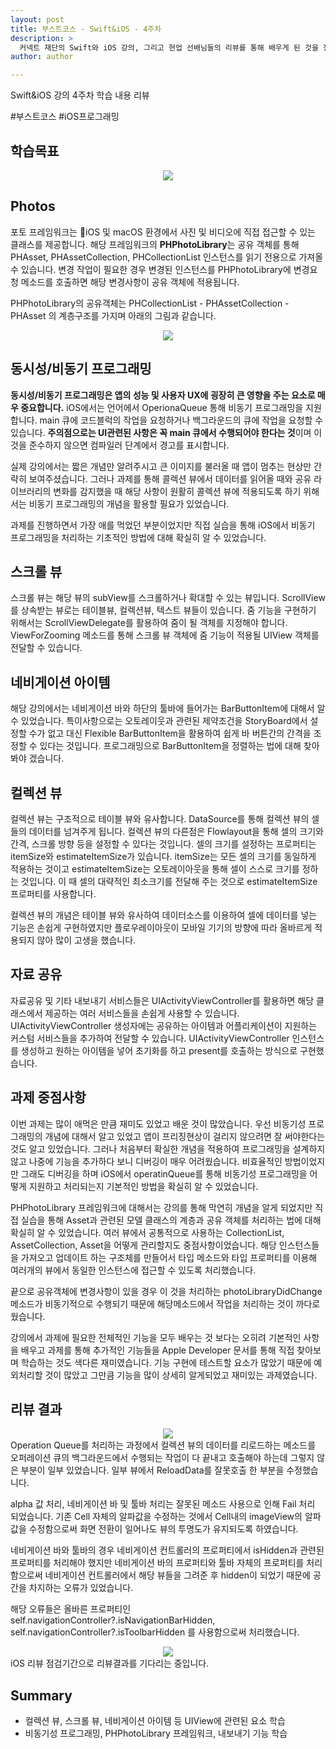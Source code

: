 ```yaml
---
layout: post
title: 부스트코스 - Swift&iOS - 4주차
description: >
  커넥트 재단의 Swift와 iOS 강의, 그리고 현업 선배님들의 리뷰를 통해 배우게 된 것을 정리하기 위한 포스팅 입니다.
author: author

---
```


Swift&iOS 강의 4주차 학습 내용 리뷰

\#부스트코스 \#iOS프로그래밍

## 학습목표
<center>
<img src="https://sungwon-choi-29.github.io/assets/img/blog/boostcourse_4.png"/>
</center>

## Photos
포토 프레임워크는 iOS 및 macOS 환경에서 사진 및 비디오에 직접 접근할 수 있는 클래스를 제공합니다. 해당 프레임워크의 <b>PHPhotoLibrary</b>는 공유 객체를 통해 PHAsset, PHAssetCollection, PHCollectionList 인스턴스를 읽기 전용으로 가져올 수 있습니다. 변경 작업이 필요한 경우 변경된 인스턴스를 PHPhotoLibrary에 변경요청 메소드를 호출하면 해당 변경사항이 공유 객체에 적용됩니다.

PHPhotoLibrary의 공유객체는 PHCollectionList - PHAssetCollection - PHAsset 의 계층구조를 가지며 아래의 그림과 같습니다.
<center>
<img src="https://sungwon-choi-29.github.io/assets/img/blog/boostcourse_4_1.png"/>
</center>

## 동시성/비동기 프로그래밍
<b>동시성/비동기 프로그래밍은 앱의 성능 및 사용자 UX에 굉장히 큰 영향을 주는 요소로 매우 중요합니다.</b> iOS에서는 언어에서 OperionaQueue 통해 비동기 프로그래밍을 지원합니다. main 큐에 코드블럭의 작업을 요청하거나 백그라운드의 큐에 작업을 요청할 수 있습니다. <b>주의점으로는 UI관련된 사항은 꼭 main 큐에서 수행되어야 한다는 것</b>이며 이것을 준수하지 않으면 컴파일러 단계에서 경고를 표시합니다.

실제 강의에서는 짧은 개념만 알려주시고 큰 이미지를 불러올 때 앱이 멈추는 현상만 간략히 보여주셨습니다. 그러나 과제를 통해 콜렉션 뷰에서 데이터를 읽어올 때와 공유 라이브러리의 변화를 감지했을 때 해당 사항이 원활히 콜렉션 뷰에 적용되도록 하기 위해서는 비동기 프로그래밍의 개념을 활용할 필요가 있었습니다.

과제를 진행하면서 가장 애를 먹었던 부분이었지만 직접 실습을 통해 iOS에서 비동기 프로그래밍을 처리하는 기초적인 방법에 대해 확실히 알 수 있었습니다.

## 스크롤 뷰
스크롤 뷰는 해당 뷰의 subView를 스크롤하거나 확대할 수 있는 뷰입니다. ScrollView를 상속받는 뷰로는 테이블뷰, 컬렉션뷰, 텍스트 뷰들이 있습니다. 줌 기능을 구현하기 위해서는 ScrollViewDelegate를 활용하여 줌이 될 객체를 지정해야 합니다. ViewForZooming 메소드를 통해 스크롤 뷰 객체에 줌 기능이 적용될 UIView 객체를 전달할 수 있습니다.

## 네비게이션 아이템
해당 강의에서는 네비게이션 바와 하단의 툴바에 들어가는 BarButtonItem에 대해서 알 수 있었습니다. 특이사항으로는 오토레이웃과 관련된 제약조건을 StoryBoard에서 설정할 수가 없고 대신 Flexible BarButtonItem을 활용하여 쉽게 바 버튼간의 간격을 조정할 수 있다는 것입니다. 프로그래밍으로 BarButtonItem을 정렬하는 법에 대해 찾아봐야 겠습니다.

## 컬렉션 뷰
컬렉션 뷰는 구조적으로 테이블 뷰와 유사합니다. DataSource를 통해 컬렉션 뷰의 셀들의 데이터를 넘겨주게 됩니다. 컬렉션 뷰의 다른점은 Flowlayout을 통해 셀의 크기와 간격, 스크롤 방향 등을 설정할 수 있다는 것입니다. 셀의 크기를 설정하는 프로퍼티는 itemSize와 estimateItemSize가 있습니다. itemSize는 모든 셀의 크기를 동일하게 적용하는 것이고 estimateItemSize는 오토레이아웃을 통해 셀이 스스로 크기를 정하는 것입니다. 이 때 셀의 대략적인 최소크기를 전달해 주는 것으로 estimateItemSize 프로퍼티를 사용합니다.

컬렉션 뷰의 개념은 테이블 뷰와 유사하여 데이터소스를 이용하여 셀에 데이터를 넣는 기능은 손쉽게 구현하였지만 플로우레이아웃이 모바일 기기의 방향에 따라 올바르게 적용되지 않아 많이 고생을 했습니다.

## 자료 공유
자료공유 및 기타 내보내기 서비스들은 UIActivityViewController를 활용하면 해당 클래스에서 제공하는 여러 서비스들을 손쉽게 사용할 수 있습니다. UIActivityViewController 생성자에는 공유하는 아이템과 어플리케이션이 지원하는 커스텀 서비스들을 추가하여 전달할 수 있습니다. UIActivityViewController 인스턴스를 생성하고 원하는 아이템을 넣어 초기화를 하고 present를 호출하는 방식으로 구현했습니다.

## 과제 중점사항
이번 과제는 많이 애먹은 만큼 재미도 있었고 배운 것이 많았습니다. 우선 비동기성 프로그래밍의 개념에 대해서 알고 있었고 앱이 프리징현상이 걸리지 않으려면 잘 써야한다는 것도 알고 있었습니다. 그러나 처음부터 확실한 개념을 적용하여 프로그래밍을 설계하지 않고 나중에 기능을 추가하다 보니 디버깅이 매우 어려웠습니다. 비효율적인 방법이었지만 그래도 디버깅을 하며 iOS에서 operatinQueue를 통해 비동기성 프로그래밍을 어떻게 지원하고 처리되는지 기본적인 방법을 확실히 알 수 있었습니다.

PHPhotoLibrary 프레임워크에 대해서는 강의를 통해 막연히 개념을 알게 되었지만 직접 실습을 통해 Asset과 관련된 모델 클래스의 계층과 공유 객체를 처리하는 법에 대해 확실히 알 수 있었습니다. 여러 뷰에서 공통적으로 사용하는 CollectionList, AssetCollection, Asset을 어떻게 관리할지도 중점사항이었습니다. 해당 인스턴스들을 가져오고 업데이트 하는 구조체를 만들어서 타입 메소드와 타입 프로퍼티를 이용해 여러개의 뷰에서 동일한 인스턴스에 접근할 수 있도록 처리했습니다.

끝으로 공유객체에 변경사항이 있을 경우 이 것을 처리하는 photoLibraryDidChange 메소드가 비동기적으로 수행되기 때문에 해당메소드에서 작업을 처리하는 것이 까다로웠습니다.

강의에서 과제에 필요한 전체적인 기능을 모두 배우는 것 보다는 오히려 기본적인 사항을 배우고 과제를 통해 추가적인 기능들을 Apple Developer 문서를 통해 직접 찾아보며 학습하는 것도 색다른 재미였습니다. 기능 구현에 테스트할 요소가 많았기 때문에 예외처리할 것이 많았고 그만큼 기능을 많이 상세히 알게되었고 재미있는 과제였습니다.

## 리뷰 결과
<center>
<img src="https://sungwon-choi-29.github.io/assets/img/blog/boostcourseResult4_2.png"/>
</center>
Operation Queue를 처리하는 과정에서 컬렉션 뷰의 데이터를 리로드하는 메소드를 오퍼레이션 큐의 백그라운드에서 수행되는 작업이 다 끝내고 호출해야 하는데 그렇지 않은 부분이 일부 있었습니다. 일부 뷰에서 ReloadData를 잘못호출 한 부분을 수정했습니다.

alpha 값 처리, 네비게이션 바 및 툴바 처리는 잘못된 메소드 사용으로 인해 Fail 처리 되었습니다. 기존 Cell 자체의 알파값을 수정하는 것에서 Cell내의 imageView의 알파값을 수정함으로써 화면 전환이 일어나도 뷰의 투명도가 유지되도록 하였습니다.

네비게이션 바와 툴바의 경우 네비게이션 컨트롤러의 프로퍼티에서 isHidden과 관련된 프로퍼티를 처리해야 했지만 네비게이션 바의 프로퍼티와 툴바 자체의 프로퍼티를 처리함으로써 네비게이션 컨트롤러에서 해당 뷰들을 그려준 후 hidden이 되었기 때문에 공간을 차지하는 오류가 있었습니다.

해당 오류들은 올바른 프로퍼티인 self.navigationController?.isNavigationBarHidden, self.navigationController?.isToolbarHidden 를 사용함으로써 처리했습니다.

<center>
<img src="https://sungwon-choi-29.github.io/assets/img/blog/boostcourseResult4_3.png"/>
</center>
iOS 리뷰 점검기간으로 리뷰결과를 기다리는 중입니다.

## Summary
* 컬렉션 뷰, 스크롤 뷰, 네비게이션 아이템 등 UIView에 관련된 요소 학습
* 비동기성 프로그래밍, PHPhotoLibrary 프레임워크, 내보내기 기능 학습
